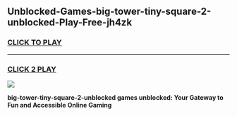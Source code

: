 
## Unblocked-Games-big-tower-tiny-square-2-unblocked-Play-Free-jh4zk
<h3>
<a href="https://premium76.site?title=big-tower-tiny-square-2-unblocked&ref=17A">CLICK TO PLAY</a></h3>
<hr>

<h3>
<a href="https://premium76.site?title=big-tower-tiny-square-2-unblocked&ref=17A">CLICK 2 PLAY</a>
  
</h3>

<a href="https://premium76.site?title=big-tower-tiny-square-2-unblocked&ref=17A"><img src="https://clearcache.store/games.png"></a>


**big-tower-tiny-square-2-unblocked games unblocked: Your Gateway to Fun and Accessible Online Gaming**
